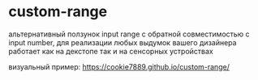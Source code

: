 # custom-range

альтернативный ползунок input range с обратной совместимостью с input number, для реализации любых выдумок вашего дизайнера 
работает как на декстопе так и на сенсорных устройствах 

визуальный пример: https://cookie7889.github.io/custom-range/
